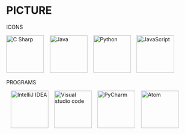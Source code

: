 # PICTURE
ICONS

<p>
  <img src="https://upload.wikimedia.org/wikipedia/commons/d/d2/C_Sharp_Logo_2023.svg" alt="C Sharp" width="100" height="100"/>
  &nbsp;&nbsp;
  <img src="https://file.labex.io/namespace/df87b950-1f37-4316-bc07-6537a1f2c481/java/lab-your-first-java-lab/assets/java.svg" alt="Java" width="100" height="100"/>
   &nbsp;&nbsp;
  <img src="https://cdn.jsdelivr.net/gh/devicons/devicon/icons/python/python-original.svg" alt="Python" width="100" height="100"/>
  &nbsp;&nbsp;
  <img src="https://cdn.jsdelivr.net/gh/devicons/devicon/icons/javascript/javascript-original.svg" alt="JavaScript" width="100" height="100"/>
</p>
PROGRAMS

<p>
   &nbsp;&nbsp;
  <img src="https://encrypted-tbn0.gstatic.com/images?q=tbn:ANd9GcQZHQE89O5n7JuJZLQE3MCBysxZx3Y-JMiSGQ&s" alt="IntelliJ IDEA" width="100" height="100"/>
   &nbsp;&nbsp;
  <img src="https://encrypted-tbn0.gstatic.com/images?q=tbn:ANd9GcTnoirCtiJhhN8Tvo0FJRRd4CInsOXkRX9EbA&s" alt="Visual studio code" width="100" height="100"/>
   &nbsp;&nbsp;
  <img src="https://miro.medium.com/v2/resize:fit:1200/1*6Dhu1H4t028lOGbaZuyRCw.png" alt="PyCharm" width="100" height="100"/>
   &nbsp;&nbsp;
  <img src="https://images.softwaresuggest.com/software_logo/1586362258_atom%20editor%20logo.png" alt="Atom" width="100" height="100"/>
  
</p>
